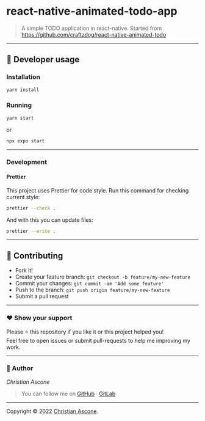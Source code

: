 # react-native-animated-todo-app

> A simple TODO application in react-native. Started from https://github.com/craftzdog/react-native-animated-todo

---

## **:wrench: Developer usage**

### **Installation**

```sh
yarn install
```

### Running

```sh
yarn start
```

or

```sh
npx expo start
```

---

### Development
#### Prettier
This project uses Prettier for code style.
Run this command for checking current style:
```sh
prettier --check .
```

And with this you can update files:
```sh
prettier --write .
```
---

## **:handshake: Contributing**

- Fork it!
- Create your feature branch: `git checkout -b feature/my-new-feature`
- Commit your changes: `git commit -am 'Add some feature'`
- Push to the branch: `git push origin feature/my-new-feature`
- Submit a pull request

---

### **:heart: Show your support**

Please :star: this repository if you like it or this project helped you!\
Feel free to open issues or submit pull-requests to help me improving my work.

---

### **:robot: Author**

_*Christian Ascone*_

> You can follow me on
> [GitHub](https://github.com/christianascone)&nbsp;&middot;&nbsp;[GitLab](https://gitlab.com/christianascone)

---

Copyright © 2022 [Christian Ascone](https://github.com/christianascone).
